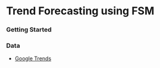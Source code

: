# Trend Forecasting using FSM
### Getting Started



### Data
- <a href='https://trends.google.com/'>Google Trends</a>
